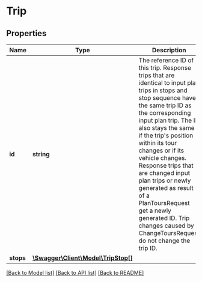 # Trip

## Properties
Name | Type | Description | Notes
------------ | ------------- | ------------- | -------------
**id** | **string** | The reference ID of this trip. Response trips that are identical to input plan trips in stops and stop sequence have the same trip ID as the corresponding input plan trip. The ID also stays the same if the trip&#x27;s position within its tour changes or if its vehicle changes. Response trips that are changed input plan trips or newly generated as result of a PlanToursRequest get a newly generated ID. Trip changes caused by a ChangeToursRequest do not change the trip ID. | 
**stops** | [**\Swagger\Client\Model\TripStop[]**](TripStop.md) |  | [optional] 

[[Back to Model list]](../../README.md#documentation-for-models) [[Back to API list]](../../README.md#documentation-for-api-endpoints) [[Back to README]](../../README.md)

